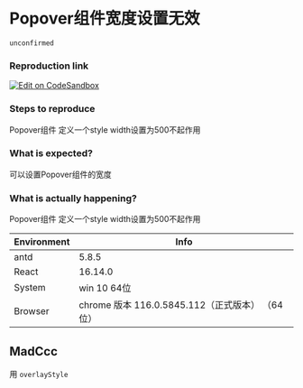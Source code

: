 # Popover组件宽度设置无效

`unconfirmed`

### Reproduction link

[![Edit on CodeSandbox](https://codesandbox.io/static/img/play-codesandbox.svg)](https://codesandbox.io/s/xuan-ting-dian-ji-dan-chu-chuang-kou-antd-5-8-5-forked-2wrklh)

### Steps to reproduce

Popover组件
定义一个style width设置为500不起作用

### What is expected?

可以设置Popover组件的宽度

### What is actually happening?

Popover组件
定义一个style width设置为500不起作用

| Environment | Info                                             |
| ----------- | ------------------------------------------------ |
| antd        | 5.8.5                                            |
| React       | 16.14.0                                          |
| System      | win 10 64位                                      |
| Browser     | chrome 版本 116.0.5845.112（正式版本） （64 位） |

<!-- generated by ant-design-issue-helper. DO NOT REMOVE -->

## MadCcc

用 `overlayStyle`
